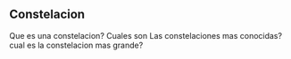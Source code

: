 ## Constelacion

Que es una constelacion?
Cuales son Las constelaciones mas conocidas?
cual es la constelacion mas grande?
